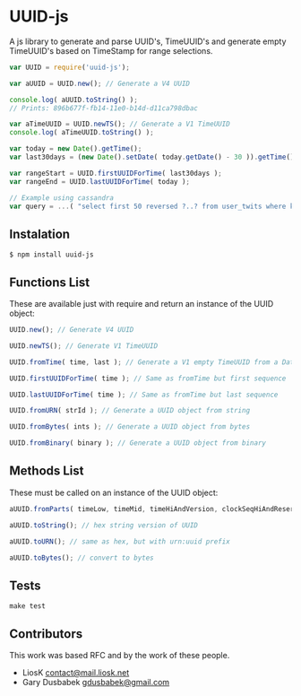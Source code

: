 # UUID-js

A js library to generate and parse UUID's, TimeUUID's and generate empty TimeUUID's based on TimeStamp for range selections.

```javascript
var UUID = require('uuid-js');

var aUUID = UUID.new(); // Generate a V4 UUID

console.log( aUUID.toString() );
// Prints: 896b677f-fb14-11e0-b14d-d11ca798dbac

var aTimeUUID = UUID.newTS(); // Generate a V1 TimeUUID
console.log( aTimeUUID.toString() );

var today = new Date().getTime();
var last30days = (new Date().setDate( today.getDate() - 30 )).getTime();

var rangeStart = UUID.firstUUIDForTime( last30days );
var rangeEnd = UUID.lastUUIDForTime( today );

// Example using cassandra
var query = ...( "select first 50 reversed ?..? from user_twits where key=?", [ rangeStart, rangeEnd, "patricknegri" ]);
```


## Instalation

```
$ npm install uuid-js
```

## Functions List

These are available just with require and return an instance of the UUID object:

```javascript
UUID.new(); // Generate V4 UUID

UUID.newTS(); // Generate V1 TimeUUID

UUID.fromTime( time, last ); // Generate a V1 empty TimeUUID from a Date object (Ex: new Date().getTime() )

UUID.firstUUIDForTime( time ); // Same as fromTime but first sequence

UUID.lastUUIDForTime( time ); // Same as fromTime but last sequence

UUID.fromURN( strId ); // Generate a UUID object from string

UUID.fromBytes( ints ); // Generate a UUID object from bytes

UUID.fromBinary( binary ); // Generate a UUID object from binary
```

## Methods List

These must be called on an instance of the UUID object:

```javascript
aUUID.fromParts( timeLow, timeMid, timeHiAndVersion, clockSeqHiAndReserved, clockSeqLow, node );

aUUID.toString(); // hex string version of UUID

aUUID.toURN(); // same as hex, but with urn:uuid prefix

aUUID.toBytes(); // convert to bytes
```

## Tests

```
make test
```

## Contributors

This work was based RFC and by the work of these people.

  * LiosK <contact@mail.liosk.net>
  * Gary Dusbabek <gdusbabek@gmail.com>

